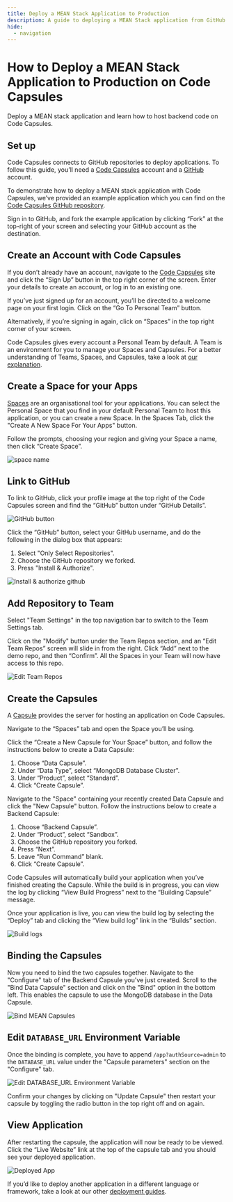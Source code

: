 ```yaml
---
title: Deploy a MEAN Stack Application to Production
description: A guide to deploying a MEAN Stack application from GitHub.
hide:
  - navigation
---
```


# How to Deploy a MEAN Stack Application to Production on Code Capsules

Deploy a MEAN stack application and learn how to host backend code on Code Capsules.

## Set up

Code Capsules connects to GitHub repositories to deploy applications. To follow this guide, you’ll need a [Code Capsules](https://codecapsules.io/) account and a [GitHub](https://github.com/) account.

To demonstrate how to deploy a MEAN stack application with Code Capsules, we’ve provided an example application which you can find on the [Code Capsules GitHub repository](https://github.com/codecapsules-io/mean-stack).

Sign in to GitHub, and fork the example application by clicking “Fork” at the top-right of your screen and selecting your GitHub account as the destination.

## Create an Account with Code Capsules

If you don’t already have an account, navigate to the [Code Capsules](https://codecapsules.io/) site and click the “Sign Up” button in the top right corner of the screen. Enter your details to create an account, or log in to an existing one.

If you’ve just signed up for an account, you’ll be directed to a welcome page on your first login. Click on the “Go To Personal Team” button.

Alternatively, if you’re signing in again, click on “Spaces” in the top right corner of your screen.

Code Capsules gives every account a Personal Team by default. A Team is an environment for you to manage your Spaces and Capsules. For a better understanding of Teams, Spaces, and Capsules, take a look at [our explanation](https://codecapsules.io/docs/FAQ/teams-spaces-capsules/).

## Create a Space for your Apps

[Spaces](https://codecapsules.io/docs/FAQ/what-is-a-space/) are an organisational tool for your applications. You can select the Personal Space that you find in your default Personal Team to host this application, or you can create a new Space. In the Spaces Tab, click the "Create A New Space For Your Apps" button. 

Follow the prompts, choosing your region and giving your Space a name, then click “Create Space”.

![space name](../assets/deployment/express/space-name.png)

## Link to GitHub

To link to GitHub, click your profile image at the top right of the Code Capsules screen and find the “GitHub” button under “GitHub Details”.

![GitHub button](../assets/deployment/express/git-button.png)

Click the “GitHub” button, select your GitHub username, and do the following in the dialog box that appears:

1. Select "Only Select Repositories".
2. Choose the GitHub repository we forked.
3. Press "Install & Authorize".

![Install & authorize github](../assets/deployment/express/github-integration.png)

## Add Repository to Team

Select "Team Settings" in the top navigation bar to switch to the Team Settings tab.

Click on the "Modify" button under the Team Repos section, and an “Edit Team Repos” screen will slide in from the right. Click “Add” next to the demo repo, and then “Confirm”. All the Spaces in your Team will now have access to this repo.

![Edit Team Repos](../assets/deployment/python/team-repos.gif)

## Create the Capsules

A [Capsule](https://codecapsules.io/docs/FAQ/what-is-a-capsule/) provides the server for hosting an application on Code Capsules.

Navigate to the “Spaces” tab and open the Space you’ll be using.

Click the “Create a New Capsule for Your Space” button, and follow the instructions below to create a Data Capsule:

1. Choose “Data Capsule”.
2. Under “Data Type”, select “MongoDB Database Cluster”.  
3. Under “Product”, select “Standard”.
4. Click “Create Capsule”.

Navigate to the "Space" containing your recently created Data Capsule and click the "New Capsule" button. Follow the instructions below to create a Backend Capsule:

1. Choose “Backend Capsule”.
2. Under “Product”, select “Sandbox”.
3. Choose the GitHub repository you forked.
4. Press “Next”.
5. Leave “Run Command” blank.
6. Click “Create Capsule”.

Code Capsules will automatically build your application when you’ve finished creating the Capsule. While the build is in progress, you can view the log by clicking “View Build Progress” next to the “Building Capsule” message.

Once your application is live, you can view the build log by selecting the “Deploy” tab and clicking the “View build log” link in the “Builds” section.

![Build logs](../assets/deployment/express/backend-capsule-build-logs.png)

## Binding the Capsules

Now you need to bind the two capsules together. Navigate to the "Configure" tab of the Backend Capsule you've just created. Scroll to the "Bind Data Capsule" section and click on the "Bind" option in the bottom left. This enables the capsule to use the MongoDB database in the Data Capsule. 

![Bind MEAN Capsules](../assets/deployment/mean/bind-mean-app.png)

## Edit `DATABASE_URL` Environment Variable

Once the binding is complete, you have to append `/app?authSource=admin` to the `DATABASE_URL` value under the "Capsule parameters" section on the "Configure" tab. 

![Edit DATABASE_URL Environment Variable](../assets/deployment/mern/edit-database-url.png)

Confirm your changes by clicking on "Update Capsule" then restart your capsule by toggling the radio button in the top right off and on again.

## View Application

After restarting the capsule, the application will now be ready to be viewed. Click the “Live Website” link at the top of the capsule tab and you should see your deployed application.

![Deployed App](../assets/deployment/mean/cc-mean-app.png)

If you’d like to deploy another application in a different language or framework, take a look at our other [deployment guides](/docs/deployment/).

